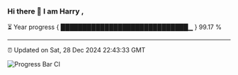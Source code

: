 ### Hi there 👋 I am Harry , 

⏳ Year progress { █████████████████████████████▁ } 99.17 %

---

⏰ Updated on Sat, 28 Dec 2024 22:43:33 GMT

![Progress Bar CI](https://github.com/duykhang68/duykhang68/workflows/Progress%20Bar%20CI/badge.svg)
